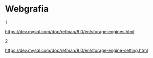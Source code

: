 # Webgrafia

1

https://dev.mysql.com/doc/refman/8.0/en/storage-engines.html

2

https://dev.mysql.com/doc/refman/8.0/en/storage-engine-setting.html
